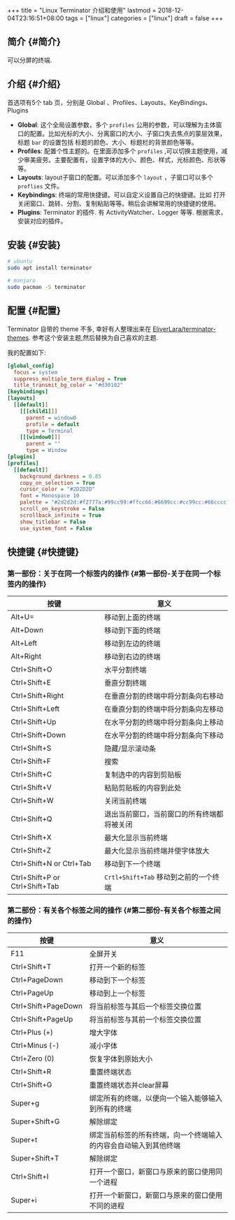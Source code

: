+++
title = "Linux Terminator 介绍和使用"
lastmod = 2018-12-04T23:16:51+08:00
tags = ["linux"]
categories = ["linux"]
draft = false
+++

## 简介 {#简介}

可以分屏的终端.

<!--more-->


## 介绍 {#介绍}

首选项有5个 tab 页，分别是 Global 、Profiles、Layouts、KeyBindings、Plugins

-   **Global**: 这个全局设置参数，多个 `profiles` 公用的参数，可以理解为主体窗口的配置。比如光标的大小、分离窗口的大小、子窗口失去焦点的蒙层效果，标题 `bar` 的设置包括 标题的颜色、大小、标题栏的背景颜色等等。
-   **Profiles**: 配置个性主题的。在里面添加多个 `profiles` ,可以切换主题使用，减少审美疲劳。主要配置有，设置字体的大小、颜色、样式，光标颜色、形状等等。
-   **Layouts**: layout子窗口的配置。可以添加多个 `layout` ，子窗口可以多个 `proflies` 文件。
-   **Keybindings**: 终端的常用快捷键。可以自定义设置自己的快捷键。比如 打开关闭窗口、跳转、分割、复制粘贴等等。稍后会讲解常用的快捷键的使用。
-   **Plugins**: Terminator 的插件. 有 ActivityWatcher、Logger 等等. 根据需求，安装对应的插件。


## 安装 {#安装}

```sh
# ubuntu
sudo apt install terminator

# manjaro
sudo pacman -S terminator
```


## 配置 {#配置}

Terminator 自带的 theme 不多, 幸好有人整理出来在 [EliverLara/terminator-themes](https://github.com/EliverLara/terminator-themes). 参考这个安装主题,然后替换为自己喜欢的主题.

我的配置如下:

```ini
[global_config]
  focus = system
  suppress_multiple_term_dialog = True
  title_transmit_bg_color = "#d30102"
[keybindings]
[layouts]
  [[default]]
    [[[child1]]]
      parent = window0
      profile = default
      type = Terminal
    [[[window0]]]
      parent = ""
      type = Window
[plugins]
[profiles]
  [[default]]
    background_darkness = 0.85
    copy_on_selection = True
    cursor_color = "#2D2D2D"
    font = Monospace 10
    palette = "#2d2d2d:#f2777a:#99cc99:#ffcc66:#6699cc:#cc99cc:#66cccc:#d3d0c8:#747369:#f2777a:#99cc99:#ffcc66:#6699cc:#cc99cc:#66cccc:#f2f0ec"
    scroll_on_keystroke = False
    scrollback_infinite = True
    show_titlebar = False
    use_system_font = False
```


## 快捷键 {#快捷键}


### 第一部份：关于在同一个标签内的操作 {#第一部份-关于在同一个标签内的操作}

| 按键                           | 意义                        |
|------------------------------|---------------------------|
| Alt+U=                         | 移动到上面的终端            |
| Alt+Down                       | 移动到下面的终端            |
| Alt+Left                       | 移动到左边的终端            |
| Alt+Right                      | 移动到右边的终端            |
| Ctrl+Shift+O                   | 水平分割终端                |
| Ctrl+Shift+E                   | 垂直分割终端                |
| Ctrl+Shift+Right               | 在垂直分割的终端中将分割条向右移动 |
| Ctrl+Shift+Left                | 在垂直分割的终端中将分割条向左移动 |
| Ctrl+Shift+Up                  | 在水平分割的终端中将分割条向上移动 |
| Ctrl+Shift+Down                | 在水平分割的终端中将分割条向下移动 |
| Ctrl+Shift+S                   | 隐藏/显示滚动条             |
| Ctrl+Shift+F                   | 搜索                        |
| Ctrl+Shift+C                   | 复制选中的内容到剪贴板      |
| Ctrl+Shift+V                   | 粘贴剪贴板的内容到此处      |
| Ctrl+Shift+W                   | 关闭当前终端                |
| Ctrl+Shift+Q                   | 退出当前窗口，当前窗口的所有终端都将被关闭 |
| Ctrl+Shift+X                   | 最大化显示当前终端          |
| Ctrl+Shift+Z                   | 最大化显示当前终端并使字体放大 |
| Ctrl+Shift+N or Ctrl+Tab       | 移动到下一个终端            |
| Ctrl+Shift+P or Ctrl+Shift+Tab | `Crtl+Shift+Tab` 移动到之前的一个终端 |


### 第二部份：有关各个标签之间的操作 {#第二部份-有关各个标签之间的操作}

| 按键                | 意义                             |
|-------------------|--------------------------------|
| F11                 | 全屏开关                         |
| Ctrl+Shift+T        | 打开一个新的标签                 |
| Ctrl+PageDown       | 移动到下一个标签                 |
| Ctrl+PageUp         | 移动到上一个标签                 |
| Ctrl+Shift+PageDown | 将当前标签与其后一个标签交换位置 |
| Ctrl+Shift+PageUp   | 将当前标签与其前一个标签交换位置 |
| Ctrl+Plus (+)       | 增大字体                         |
| Ctrl+Minus (-)      | 减小字体                         |
| Ctrl+Zero (0)       | 恢复字体到原始大小               |
| Ctrl+Shift+R        | 重置终端状态                     |
| Ctrl+Shift+G        | 重置终端状态并clear屏幕          |
| Super+g             | 绑定所有的终端，以便向一个输入能够输入到所有的终端 |
| Super+Shift+G       | 解除绑定                         |
| Super+t             | 绑定当前标签的所有终端，向一个终端输入的内容会自动输入到其他终端 |
| Super+Shift+T       | 解除绑定                         |
| Ctrl+Shift+I        | 打开一个窗口，新窗口与原来的窗口使用同一个进程 |
| Super+i             | 打开一个新窗口，新窗口与原来的窗口使用不同的进程 |
